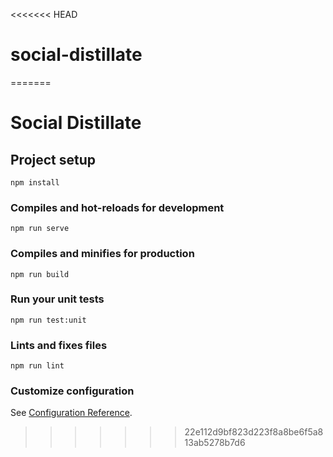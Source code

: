 <<<<<<< HEAD
# social-distillate
=======
# Social Distillate

## Project setup
```
npm install
```

### Compiles and hot-reloads for development
```
npm run serve
```

### Compiles and minifies for production
```
npm run build
```

### Run your unit tests
```
npm run test:unit
```

### Lints and fixes files
```
npm run lint
```

### Customize configuration
See [Configuration Reference](https://cli.vuejs.org/config/).
>>>>>>> 22e112d9bf823d223f8a8be6f5a813ab5278b7d6
